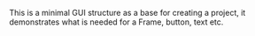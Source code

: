 This is a minimal GUI structure as a base for creating a project, it demonstrates what is needed for a Frame, button, text etc.
